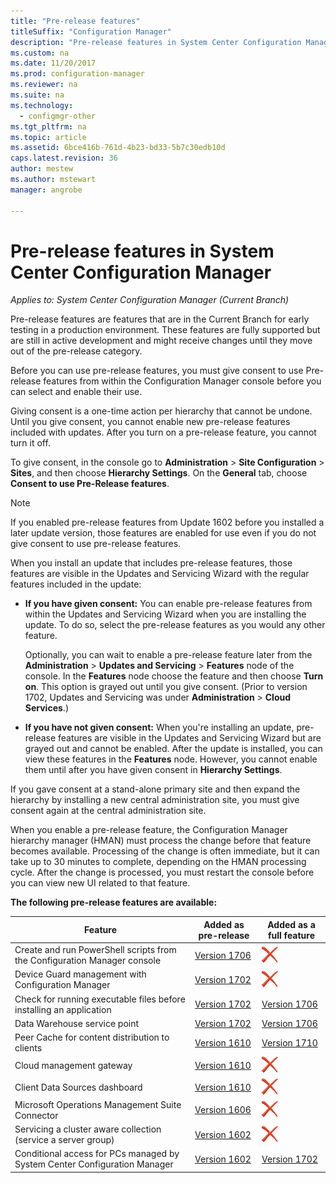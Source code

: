 ```yaml
---
title: "Pre-release features"
titleSuffix: "Configuration Manager"
description: "Pre-release features in System Center Configuration Manager"
ms.custom: na
ms.date: 11/20/2017
ms.prod: configuration-manager
ms.reviewer: na
ms.suite: na
ms.technology:
  - configmgr-other
ms.tgt_pltfrm: na
ms.topic: article
ms.assetid: 6bce416b-761d-4b23-bd33-5b7c30edb10d
caps.latest.revision: 36
author: mestew
ms.author: mstewart
manager: angrobe

---
```

# Pre-release features in System Center Configuration Manager
*Applies to: System Center Configuration Manager (Current Branch)*

Pre-release features are features that are in the Current Branch for early testing in a production environment. These features are fully supported but are still in active development and might receive changes until they move out of the pre-release category.

 Before you can use pre-release features, you must give consent to use Pre-release features from within the Configuration Manager console before you can select and enable their use.  

Giving consent is a one-time action per hierarchy that cannot be undone. Until you give consent, you cannot enable new pre-release features included with updates. After you turn on a pre-release feature, you cannot turn it off.

To give consent, in the console go to **Administration** > **Site Configuration** > **Sites**, and then choose **Hierarchy Settings**. On the **General** tab, choose **Consent to use Pre-Release features**.

 > [!NOTE]
 > If you enabled pre-release features from Update 1602 before you installed a later update version, those features are enabled for use even if you do not give consent to use pre-release features.

When you install an update that includes pre-release features, those features are visible in the Updates and Servicing Wizard with the regular features included in the update:
  - **If you have given consent:** You can enable pre-release features from within the Updates and Servicing Wizard when you are installing the update. To do so, select the pre-release features as you would any other feature.     

    Optionally, you can wait to enable a pre-release feature later from the **Administration** > **Updates and Servicing** > **Features** node of the console. In the **Features** node choose the feature and then choose **Turn on**. This option is grayed out until you give consent. (Prior to version 1702, Updates and Servicing was under **Administration** > **Cloud Services**.)
  -   **If you have not given consent:** When you're installing an update, pre-release features are visible in the Updates and Servicing Wizard but are grayed out and cannot be enabled. After the update is installed, you can view these features in the **Features** node. However, you cannot enable them until after you have given consent in **Hierarchy Settings**.

If you gave consent at a stand-alone primary site and then expand the hierarchy by installing a new central administration site, you must give consent again at the central administration site.

 When you enable a pre-release feature, the Configuration Manager hierarchy manager (HMAN) must process the change before that feature becomes available. Processing of the change is often immediate, but it can take up to 30 minutes to complete, depending on the HMAN processing cycle. After the change is processed, you must restart the console before you can view new UI related to that feature.

**The following pre-release features are available:**

 |Feature          |Added as pre-release | Added as a full feature|  
|------------------|---------------------|---------------------|
| Create and run PowerShell scripts from the Configuration Manager console |  [Version 1706](/sccm/apps/deploy-use/create-deploy-scripts)|![Not yet](media/83c5d168-8faf-4e8e-920b-528e3c43ffd4.gif)|
| Device Guard management with Configuration Manager |  [Version 1702](/sccm/protect/deploy-use/use-device-guard-with-configuration-manager)|![Not yet](media/83c5d168-8faf-4e8e-920b-528e3c43ffd4.gif)|
| Check for running executable files before installing an application  |   [Version 1702](/sccm/apps/deploy-use/deploy-applications#how-to-check-for-running-executable-files-before-installing-an-application) |[Version 1706](/sccm/apps/deploy-use/deploy-applications#how-to-check-for-running-executable-files-before-installing-an-application)|
| Data Warehouse service point  |  [Version 1702](/sccm/core/servers/manage/data-warehouse) |[Version 1706](/sccm/core/servers/manage/data-warehouse)|
| Peer Cache for content distribution to clients |  [Version 1610](/sccm/core/plan-design/hierarchy/client-peer-cache) | [Version 1710](/sccm/core/plan-design/hierarchy/client-peer-cache)|
| Cloud management gateway |  [Version 1610](/sccm/core/clients/manage/plan-cloud-management-gateway) |![Not yet](media/83c5d168-8faf-4e8e-920b-528e3c43ffd4.gif)|
| Client Data Sources dashboard |  [Version 1610](/sccm/core/servers/deploy/configure/monitor-content-you-have-distributed#client-data-sources-dashboard) |![Not yet](media/83c5d168-8faf-4e8e-920b-528e3c43ffd4.gif)|
| Microsoft Operations Management Suite Connector  | [Version 1606](../../../core/clients/manage/sync-data-microsoft-operations-management-suite.md) |![Not yet](media/83c5d168-8faf-4e8e-920b-528e3c43ffd4.gif)|
| Servicing a cluster aware collection (service a server group)| [Version 1602](../../../core/get-started/capabilities-in-technical-preview-1605.md#BKMK_ServerGroups)|![Not yet](media/83c5d168-8faf-4e8e-920b-528e3c43ffd4.gif)|
|Conditional access for PCs managed by System Center Configuration Manager | [Version 1602](../../../protect/deploy-use/manage-access-to-o365-services-for-pcs-managed-by-sccm.md)     | [Version 1702](/sccm/mdm/deploy-use/manage-access-to-services)                     |
